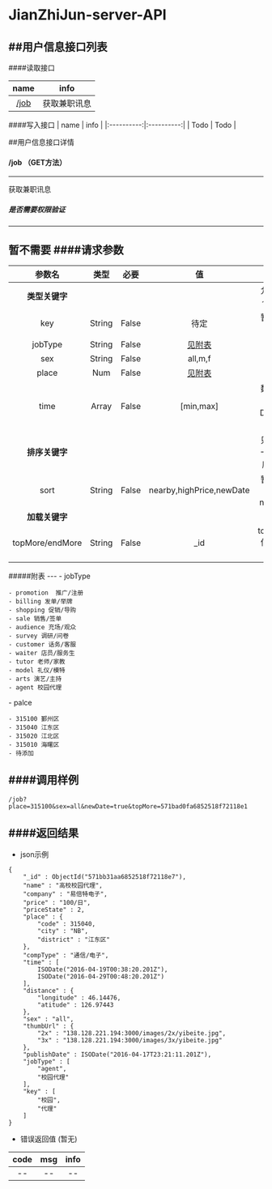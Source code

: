 # JianZhiJun-server-API

##用户信息接口列表
---
####读取接口

| name | info  |
|:----------:|:----------:|
| [/job](#api-job) |  获取兼职讯息 |

####写入接口
| name | info |
|:----------:|:----------:|
|  Todo | Todo  |


##用户信息接口详情
<a name="api-job">
#### /job  （GET方法）
---
获取兼职讯息
##### 是否需要权限验证
---
暂不需要
####请求参数
---
| 参数名 | 类型 | 必要 | 值 | 说明|
|:----------:|:----------:|:----------:|:----------:|:----------:|
| **类型关键字** |||| 允许多个key |
| key | String | False | 待定 | 暂无此功能 |
| jobType | String| False |  [见附表](#tab-jobType) | -- |
| sex | String | False | all,m,f | -- |
| place | Num | False | [见附表](#tab-place) | -- |
| time | Array | False | [min,max] | 数组中传入Date类型 |
| **排序关键字** |||| 只允许一个排序key |
| sort | String | False | nearby,highPrice,newDate | 暂不支持nearby |
| **加载关键字** |||||
| topMore/endMore | String | False | _id | top/end信息的id值 |

<a name="tab-jobType">
#####附表
---
- jobType 


    - promotion  推广/注册 
    - billing 发单/举牌
    - shopping 促销/导购
    - sale 销售/签单
    - audience 充场/观众
    - survey 调研/问卷
    - customer 话务/客服
    - waiter 店员/服务生
    - tutor 老师/家教
    - model 礼仪/模特
    - arts 演艺/主持
    - agent 校园代理   
    
    
<a name ="tab-place">
- palce
 
 
    - 315100 鄞州区
    - 315040 江东区
    - 315020 江北区
    - 315010 海曙区
    - 待添加
    
    

####调用样例
---
```
/job?place=315100&sex=all&newDate=true&topMore=571bad0fa6852518f72118e1
```
####返回结果
---
- json示例

```
{
    "_id" : ObjectId("571bb31aa6852518f72118e7"),
    "name" : "高校校园代理",
    "company" : "易倍特电子",
    "price" : "100/日",
    "priceState" : 2,
    "place" : {
        "code" : 315040,
        "city" : "NB",
        "district" : "江东区"
    },
    "compType" : "通信/电子",
    "time" : [ 
        ISODate("2016-04-19T00:38:20.201Z"), 
        ISODate("2016-04-29T00:48:20.201Z")
    ],
    "distance" : {
        "longitude" : 46.14476,
        "atitude" : 126.97443
    },
    "sex" : "all",
    "thumbUrl" : {
        "2x" : "138.128.221.194:3000/images/2x/yibeite.jpg",
        "3x" : "138.128.221.194:3000/images/3x/yibeite.jpg"
    },
    "publishDate" : ISODate("2016-04-17T23:21:11.201Z"),
    "jobType" : [ 
        "agent", 
        "校园代理"
    ],
    "key" : [ 
        "校园", 
        "代理"
    ]
}
```

- 错误返回值 (暂无)

| code | msg | info |
|:--:|:--:|:--:|
| -- | --  | -- |

